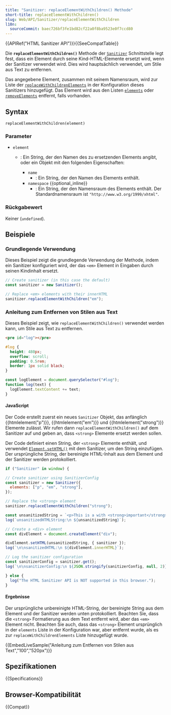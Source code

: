 ```yaml
---
title: "Sanitizer: replaceElementWithChildren() Methode"
short-title: replaceElementWithChildren()
slug: Web/API/Sanitizer/replaceElementWithChildren
l10n:
  sourceCommit: baec726bf3fe1bd82cf22a0f8ba9523e0f7ccd80
---
```


{{APIRef("HTML Sanitizer API")}}{{SeeCompatTable}}

Die **`replaceElementWithChildren()`** Methode der [`Sanitizer`](/de/docs/Web/API/Sanitizer) Schnittstelle legt fest, dass ein Element durch seine Kind-HTML-Elemente ersetzt wird, wenn der Sanitizer verwendet wird. Dies wird hauptsächlich verwendet, um Stile aus Text zu entfernen.

Das angegebene Element, zusammen mit seinem Namensraum, wird zur Liste der [`replaceWithChildrenElements`](/de/docs/Web/API/SanitizerConfig#replacewithchildrenelements) in der Konfiguration dieses Sanitizers hinzugefügt. Das Element wird aus den Listen [`elements`](/de/docs/Web/API/SanitizerConfig#elements) oder [`removeElements`](/de/docs/Web/API/SanitizerConfig#removeelements) entfernt, falls vorhanden.

## Syntax

```js-nolint
replaceElementWithChildren(element)
```

### Parameter

- `element`

  - : Ein String, der den Namen des zu ersetzenden Elements angibt, oder ein Objekt mit den folgenden Eigenschaften:

    - `name`
      - : Ein String, der den Namen des Elements enthält.
    - `namespace` {{optional_inline}}
      - : Ein String, der den Namensraum des Elements enthält. Der Standardnamensraum ist `"http://www.w3.org/1999/xhtml"`.

### Rückgabewert

Keiner (`undefined`).

## Beispiele

### Grundlegende Verwendung

Dieses Beispiel zeigt die grundlegende Verwendung der Methode, indem ein Sanitizer konfiguriert wird, der das `<em>` Element in Eingaben durch seinen Kindinhalt ersetzt.

```js
// Create sanitizer (in this case the default)
const sanitizer = new Sanitizer();

// Replace <em> elements with their innerHTML
sanitizer.replaceElementWithChildren("em");
```

### Anleitung zum Entfernen von Stilen aus Text

Dieses Beispiel zeigt, wie `replaceElementWithChildren()` verwendet werden kann, um Stile aus Text zu entfernen.

```html hidden
<pre id="log"></pre>
```

```css hidden
#log {
  height: 480px;
  overflow: scroll;
  padding: 0.5rem;
  border: 1px solid black;
}
```

```js hidden
const logElement = document.querySelector("#log");
function log(text) {
  logElement.textContent += text;
}
```

#### JavaScript

Der Code erstellt zuerst ein neues `Sanitizer` Objekt, das anfänglich {{htmlelement("p")}}, {{htmlelement("em")}} und {{htmlelement("strong")}} Elemente zulässt. Wir rufen dann `replaceElementWithChildren()` auf dem Sanitizer auf und geben an, dass `<strong>` Elemente ersetzt werden sollen.

Der Code definiert einen String, der `<strong>` Elemente enthält, und verwendet [`Element.setHTML()`](/de/docs/Web/API/Element/setHTML) mit dem Sanitizer, um den String einzufügen. Der ursprüngliche String, der bereinigte HTML-Inhalt aus dem Element und der Sanitizer werden protokolliert.

```js hidden
if ("Sanitizer" in window) {
```

```js
// Create sanitizer using SanitizerConfig
const sanitizer = new Sanitizer({
  elements: ["p", "em", "strong"],
});

// Replace the <strong> element
sanitizer.replaceElementWithChildren("strong");

const unsanitizedString = `<p>This is a with <strong>important</strong> text <em>highlighted</em>.</p>`;
log(`unsanitizedHTMLString:\n ${unsanitizedString}`);

// Create a <div> element
const divElement = document.createElement("div");

divElement.setHTML(unsanitizedString, { sanitizer });
log(`\n\nsanitizedHTML:\n ${divElement.innerHTML}`);

// Log the sanitizer configuration
const sanitizerConfig = sanitizer.get();
log(`\n\nsanitizerConfig:\n ${JSON.stringify(sanitizerConfig, null, 2)}`);
```

```js hidden
} else {
  log("The HTML Sanitizer API is NOT supported in this browser.");
}
```

#### Ergebnisse

Der ursprüngliche unbereinigte HTML-String, der bereinigte String aus dem Element und der Sanitizer werden unten protokolliert. Beachten Sie, dass die `<strong>` Formatierung aus dem Text entfernt wird, aber das `<em>` Element nicht. Beachten Sie auch, dass das `<strong>` Element ursprünglich in der `elements` Liste in der Konfiguration war, aber entfernt wurde, als es zur `replaceWithChildrenElements` Liste hinzugefügt wurde.

{{EmbedLiveSample("Anleitung zum Entfernen von Stilen aus Text","100","520px")}}

## Spezifikationen

{{Specifications}}

## Browser-Kompatibilität

{{Compat}}
